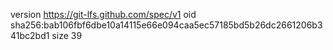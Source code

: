 version https://git-lfs.github.com/spec/v1
oid sha256:bab106fbf6dbe10a14115e66e094caa5ec57185bd5b26dc2661206b341bc2bd1
size 39
